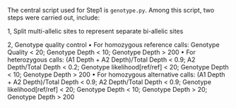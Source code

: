 The central script used for Step1 is `genotype.py`. Among this script, two steps were carried out, include:

1, Split multi-allelic sites to represent separate bi-allelic sites

2, Genotype quality control
• For homozygous reference calls: Genotype Quality < 20; Genotype Depth < 10; Genotype Depth > 200
• For heterozygous calls: (A1 Depth + A2 Depth)/Total Depth < 0.9; A2 Depth/Total Depth < 0.2; Genotype likelihood[ref/ref] < 20; Genotype Depth < 10; Genotype Depth > 200
• For homozygous alternative calls: (A1 Depth + A2 Depth)/Total Depth < 0.9; A2 Depth/Total Depth < 0.9; Genotype likelihood[ref/ref] < 20; Genotype Depth < 10; Genotype Depth > 20; Genotype Depth > 200

